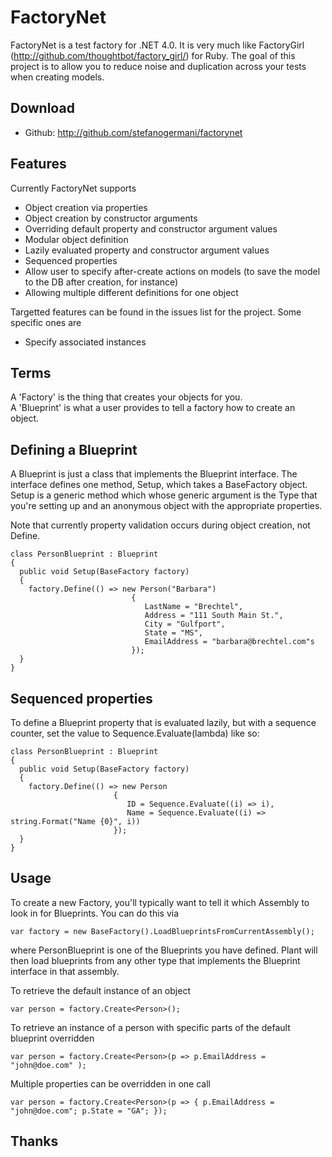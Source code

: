 FactoryNet
=====

FactoryNet is a test factory for .NET 4.0. It is very much like FactoryGirl (http://github.com/thoughtbot/factory_girl/) for Ruby. The goal of this project is to allow you to reduce noise and duplication across your tests when creating models.  

Download
--------

* Github: http://github.com/stefanogermani/factorynet


Features
--------

Currently FactoryNet supports

* Object creation via properties
* Object creation by constructor arguments
* Overriding default property and constructor argument values
* Modular object definition
* Lazily evaluated property and constructor argument values
* Sequenced properties
* Allow user to specify after-create actions on models (to save the model to the DB after creation, for instance)
* Allowing multiple different definitions for one object

Targetted features can be found in the issues list for the project.  Some specific ones are

* Specify associated instances


Terms
-----

A 'Factory' is the thing that creates your objects for you.  
A 'Blueprint' is what a user provides to tell a factory how to create an object.

Defining a Blueprint
--------------------

A Blueprint is just a class that implements the Blueprint interface. The interface defines one method, Setup, which takes a BaseFactory object. Setup is a generic method which whose generic argument is the Type that you're setting up and an anonymous object with the appropriate properties.

Note that currently property validation occurs during object creation, not Define.

    class PersonBlueprint : Blueprint
    {
      public void Setup(BaseFactory factory)
      {
        factory.Define(() => new Person("Barbara")
                               {
                                  LastName = "Brechtel",
                                  Address = "111 South Main St.",
                                  City = "Gulfport",
                                  State = "MS",
                                  EmailAddress = "barbara@brechtel.com"s
                               });
      }
    }
  

Sequenced properties
---------------------------

To define a Blueprint property that is evaluated lazily, but with a sequence counter, set the value to Sequence.Evaluate(lambda) like so:

    class PersonBlueprint : Blueprint
    {
      public void Setup(BaseFactory factory)
      {
        factory.Define(() => new Person
                           {
                              ID = Sequence.Evaluate((i) => i),
                              Name = Sequence.Evaluate((i) => string.Format("Name {0}", i))
                           });
      }
    }
  
  
Usage
-----

To create a new Factory, you'll typically want to tell it which Assembly to look in for Blueprints.  You can do this via

    var factory = new BaseFactory().LoadBlueprintsFromCurrentAssembly();
  
where PersonBlueprint is one of the Blueprints you have defined.  Plant will then load blueprints from any other type that implements the Blueprint interface in that assembly.

To retrieve the default instance of an object

    var person = factory.Create<Person>();
  
To retrieve an instance of a person with specific parts of the default blueprint overridden

    var person = factory.Create<Person>(p => p.EmailAddress = "john@doe.com" );
  
Multiple properties can be overridden in one call

    var person = factory.Create<Person>(p => { p.EmailAddress = "john@doe.com"; p.State = "GA"; });
	

Thanks
-------

